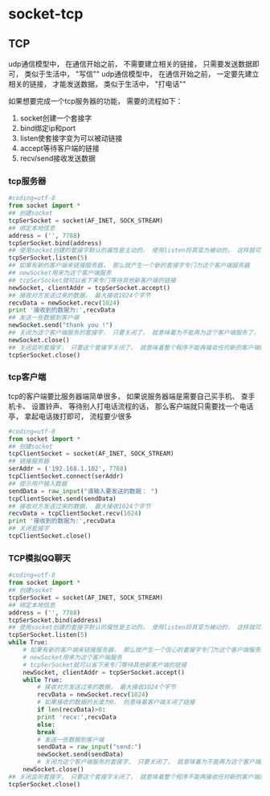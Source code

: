 # socket-tcp

## TCP
udp通信模型中， 在通信开始之前， 不需要建⽴相关的链接， 只需要发送数据即可， 类似于⽣活中， "写信""
udp通信模型中， 在通信开始之前， ⼀定要先建⽴相关的链接， 才能发送数据， 类似于⽣活中， "打电话""

如果想要完成⼀个tcp服务器的功能， 需要的流程如下：
1. socket创建⼀个套接字
2. bind绑定ip和port
3. listen使套接字变为可以被动链接
4. accept等待客户端的链接
5. recv/send接收发送数据


### tcp服务器
```python
#coding=utf-8
from socket import *
## 创建socket
tcpSerSocket = socket(AF_INET, SOCK_STREAM)
## 绑定本地信息
address = ('', 7788)
tcpSerSocket.bind(address)
## 使⽤socket创建的套接字默认的属性是主动的， 使⽤listen将其变为被动的， 这样就可以接收
tcpSerSocket.listen(5)
## 如果有新的客户端来链接服务器， 那么就产⽣⼀个新的套接字专⻔为这个客户端服务器
## newSocket⽤来为这个客户端服务
## tcpSerSocket就可以省下来专⻔等待其他新客户端的链接
newSocket, clientAddr = tcpSerSocket.accept()
## 接收对⽅发送过来的数据， 最⼤接收1024个字节
recvData = newSocket.recv(1024)
print '接收到的数据为:',recvData
## 发送⼀些数据到客户端
newSocket.send("thank you !")
## 关闭为这个客户端服务的套接字， 只要关闭了， 就意味着为不能再为这个客户端服务了， 如果还
newSocket.close()
## 关闭监听套接字， 只要这个套接字关闭了， 就意味着整个程序不能再接收任何新的客户端的连接
tcpSerSocket.close()
```

### tcp客户端
tcp的客户端要⽐服务器端简单很多， 如果说服务器端是需要⾃⼰买⼿机、 查⼿机卡、 设置铃声、 等待别⼈打电话流程的话， 那么客户端就只需要找⼀个电话亭， 拿起电话拨打即可， 流程要少很多
```python
#coding=utf-8
from socket import *
## 创建socket
tcpClientSocket = socket(AF_INET, SOCK_STREAM)
## 链接服务器
serAddr = ('192.168.1.102', 7788)
tcpClientSocket.connect(serAddr)
## 提示⽤户输⼊数据
sendData = raw_input("请输⼊要发送的数据： ")
tcpClientSocket.send(sendData)
## 接收对⽅发送过来的数据， 最⼤接收1024个字节
recvData = tcpClientSocket.recv(1024)
print '接收到的数据为:',recvData
## 关闭套接字
tcpClientSocket.close()
```

### TCP模拟QQ聊天

```python
#coding=utf-8
from socket import *
## 创建socket
tcpSerSocket = socket(AF_INET, SOCK_STREAM)
## 绑定本地信息
address = ('', 7788)
tcpSerSocket.bind(address)
## 使⽤socket创建的套接字默认的属性是主动的， 使⽤listen将其变为被动的， 这样就可以接收
tcpSerSocket.listen(5)
while True:
    # 如果有新的客户端来链接服务器， 那么就产⽣⼀个信⼼的套接字专⻔为这个客户端服务器
    # newSocket⽤来为这个客户端服务
    # tcpSerSocket就可以省下来专⻔等待其他新客户端的链接
    newSocket, clientAddr = tcpSerSocket.accept()
    while True:
        # 接收对⽅发送过来的数据， 最⼤接收1024个字节
        recvData = newSocket.recv(1024)
        # 如果接收的数据的⻓度为0， 则意味着客户端关闭了链接
        if len(recvData)>0:
        print 'recv:',recvData
        else:
        break
        # 发送⼀些数据到客户端
        sendData = raw_input("send:")
        newSocket.send(sendData)
        # 关闭为这个客户端服务的套接字， 只要关闭了， 就意味着为不能再为这个客户端服务了， 如
    newSocket.close()
## 关闭监听套接字， 只要这个套接字关闭了， 就意味着整个程序不能再接收任何新的客户端的连接
tcpSerSocket.close()
```

